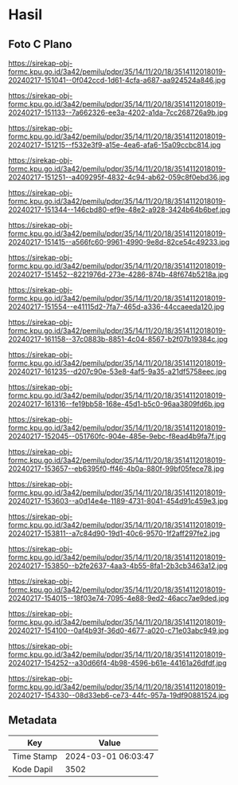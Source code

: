 # Hasil

## Foto C Plano

https://sirekap-obj-formc.kpu.go.id/3a42/pemilu/pdpr/35/14/11/20/18/3514112018019-20240217-151041--0f042ccd-1d61-4cfa-a687-aa924524a846.jpg

https://sirekap-obj-formc.kpu.go.id/3a42/pemilu/pdpr/35/14/11/20/18/3514112018019-20240217-151133--7a662326-ee3a-4202-a1da-7cc268726a9b.jpg

https://sirekap-obj-formc.kpu.go.id/3a42/pemilu/pdpr/35/14/11/20/18/3514112018019-20240217-151215--f532e3f9-a15e-4ea6-afa6-15a09ccbc814.jpg

https://sirekap-obj-formc.kpu.go.id/3a42/pemilu/pdpr/35/14/11/20/18/3514112018019-20240217-151251--a409295f-4832-4c94-ab62-059c8f0ebd36.jpg

https://sirekap-obj-formc.kpu.go.id/3a42/pemilu/pdpr/35/14/11/20/18/3514112018019-20240217-151344--146cbd80-ef9e-48e2-a928-3424b64b6bef.jpg

https://sirekap-obj-formc.kpu.go.id/3a42/pemilu/pdpr/35/14/11/20/18/3514112018019-20240217-151415--a566fc60-9961-4990-9e8d-82ce54c49233.jpg

https://sirekap-obj-formc.kpu.go.id/3a42/pemilu/pdpr/35/14/11/20/18/3514112018019-20240217-151452--8221976d-273e-4286-874b-48f674b5218a.jpg

https://sirekap-obj-formc.kpu.go.id/3a42/pemilu/pdpr/35/14/11/20/18/3514112018019-20240217-151554--e41115d2-7fa7-465d-a336-44ccaeeda120.jpg

https://sirekap-obj-formc.kpu.go.id/3a42/pemilu/pdpr/35/14/11/20/18/3514112018019-20240217-161158--37c0883b-8851-4c04-8567-b2f07b19384c.jpg

https://sirekap-obj-formc.kpu.go.id/3a42/pemilu/pdpr/35/14/11/20/18/3514112018019-20240217-161235--d207c90e-53e8-4af5-9a35-a21df5758eec.jpg

https://sirekap-obj-formc.kpu.go.id/3a42/pemilu/pdpr/35/14/11/20/18/3514112018019-20240217-161316--fe19bb58-168e-45d1-b5c0-96aa3809fd6b.jpg

https://sirekap-obj-formc.kpu.go.id/3a42/pemilu/pdpr/35/14/11/20/18/3514112018019-20240217-152045--051760fc-904e-485e-9ebc-f8ead4b9fa7f.jpg

https://sirekap-obj-formc.kpu.go.id/3a42/pemilu/pdpr/35/14/11/20/18/3514112018019-20240217-153657--eb6395f0-ff46-4b0a-880f-99bf05fece78.jpg

https://sirekap-obj-formc.kpu.go.id/3a42/pemilu/pdpr/35/14/11/20/18/3514112018019-20240217-153603--a0d14e4e-1189-4731-8041-454d91c459e3.jpg

https://sirekap-obj-formc.kpu.go.id/3a42/pemilu/pdpr/35/14/11/20/18/3514112018019-20240217-153811--a7c84d90-19d1-40c6-9570-1f2aff297fe2.jpg

https://sirekap-obj-formc.kpu.go.id/3a42/pemilu/pdpr/35/14/11/20/18/3514112018019-20240217-153850--b2fe2637-4aa3-4b55-8fa1-2b3cb3463a12.jpg

https://sirekap-obj-formc.kpu.go.id/3a42/pemilu/pdpr/35/14/11/20/18/3514112018019-20240217-154015--18f03e74-7095-4e88-9ed2-46acc7ae9ded.jpg

https://sirekap-obj-formc.kpu.go.id/3a42/pemilu/pdpr/35/14/11/20/18/3514112018019-20240217-154100--0af4b93f-36d0-4677-a020-c71e03abc949.jpg

https://sirekap-obj-formc.kpu.go.id/3a42/pemilu/pdpr/35/14/11/20/18/3514112018019-20240217-154252--a30d66f4-4b98-4596-b61e-44161a26dfdf.jpg

https://sirekap-obj-formc.kpu.go.id/3a42/pemilu/pdpr/35/14/11/20/18/3514112018019-20240217-154330--08d33eb6-ce73-44fc-957a-19df90881524.jpg


## Metadata

| Key        | Value               |
| ---------- | ------------------- |
| Time Stamp | 2024-03-01 06:03:47 |
| Kode Dapil | 3502                |



